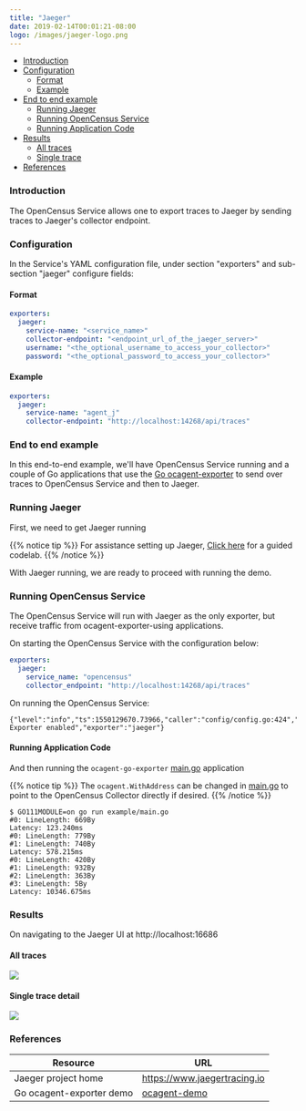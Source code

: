 ```yaml
---
title: "Jaeger"
date: 2019-02-14T00:01:21-08:00
logo: /images/jaeger-logo.png
---
```


- [Introduction](#introduction)
- [Configuration](#configuration)
    - [Format](#format)
    - [Example](#example)
- [End to end example](#end-to-end-example)
    - [Running Jaeger](#running-jaeger)
    - [Running OpenCensus Service](#running-opencensus-service)
    - [Running Application Code](#running-application-code)
- [Results](#results)
    - [All traces](#all-traces)
    - [Single trace](#single-trace)
- [References](#references)


### Introduction

The OpenCensus Service allows one to export traces to Jaeger by sending traces to Jaeger's collector endpoint.

### Configuration

In the Service's YAML configuration file, under section "exporters" and sub-section "jaeger" configure fields:

#### Format
```yaml
exporters:
  jaeger:
    service-name: "<service_name>"
    collector-endpoint: "<endpoint_url_of_the_jaeger_server>"
    username: "<the_optional_username_to_access_your_collector>"
    password: "<the_optional_password_to_access_your_collector>"
```

#### Example
```yaml
exporters:
  jaeger:
    service-name: "agent_j"
    collector-endpoint: "http://localhost:14268/api/traces"
```

### End to end example

In this end-to-end example, we'll have OpenCensus Service running and a couple of Go applications
that use the [Go ocagent-exporter](/exporters/supported-exporters/go/ocagent)
to send over traces to OpenCensus Service and then to Jaeger.

### Running Jaeger
First, we need to get Jaeger running

{{% notice tip %}}
For assistance setting up Jaeger, [Click here](/codelabs/jaeger) for a guided codelab.
{{% /notice %}}

With Jaeger running, we are ready to proceed with running the demo.

### Running OpenCensus Service

The OpenCensus Service will run with Jaeger as the only exporter, but receive traffic from ocagent-exporter-using applications.

On starting the OpenCensus Service with the configuration below:

```yaml
exporters:
  jaeger:
    service_name: "opencensus"
    collector_endpoint: "http://localhost:14268/api/traces"
```

On running the OpenCensus Service:

```shell
{"level":"info","ts":1550129670.73966,"caller":"config/config.go:424","msg":"Trace Exporter enabled","exporter":"jaeger"}
```

#### Running Application Code

And then running the `ocagent-go-exporter` [main.go](/exporters/supported-exporters/go/ocagent/#end-to-end-example) application

{{% notice tip %}}
The `ocagent.WithAddress` can be changed in [main.go](/exporters/supported-exporters/go/ocagent/#end-to-end-example) to point to the OpenCensus Collector directly if desired.
{{% /notice %}}

```shell
$ GO111MODULE=on go run example/main.go
#0: LineLength: 669By
Latency: 123.240ms
#0: LineLength: 779By
#1: LineLength: 740By
Latency: 578.215ms
#0: LineLength: 420By
#1: LineLength: 932By
#2: LineLength: 363By
#3: LineLength: 5By
Latency: 10346.675ms
```

### Results

On navigating to the Jaeger UI at http://localhost:16686

####  All traces
![](/images/ocagent-exporter-jaeger-all-traces.png)

#### Single trace detail
![](/images/ocagent-exporter-jaeger-single-trace.png)

### References

Resource|URL
---|---
Jaeger project home|https://www.jaegertracing.io
Go ocagent-exporter demo|[ocagent-demo](/exporters/supported-exporters/go/ocagent/#end-to-end-example)
